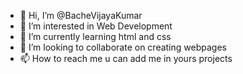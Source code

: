 - 👋 Hi, I’m @BacheVijayaKumar
- 👀 I’m interested in Web Development
- 🌱 I’m currently learning html and css
- 💞️ I’m looking to collaborate on creating webpages
- 📫 How to reach me u can add me in yours projects

<!---
BacheVijayaKumar/BacheVijayaKumar is a ✨ special ✨ repository because its `README.md` (this file) appears on your GitHub profile.
You can click the Preview link to take a look at your changes.
--->

